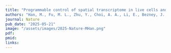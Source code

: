 ```yaml
---
title: "Programmable control of spatial transcriptome in live cells and neurons"
authors: "Han, M., Fu, M. L., Zhu, Y., Choi, A. A., Li, E., Bezney, J., Cai, S., Miles, L., Ma, Y., Qi, L. S."
journal: Nature
pub_date: "2025-05-21"
image: "/assets/images/2025-Nature-MHan.png"
pdf:
pmid:
links:
---
```

